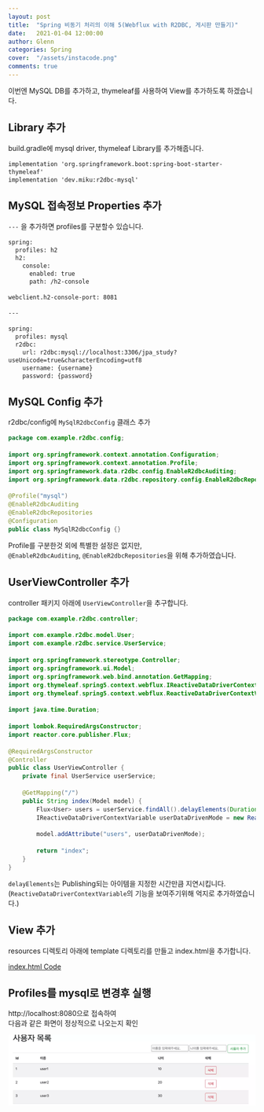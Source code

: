 ```yaml
---
layout: post
title:  "Spring 비동기 처리의 이해 5(Webflux with R2DBC, 게시판 만들기)"
date:   2021-01-04 12:00:00
author: Glenn
categories: Spring
cover:  "/assets/instacode.png"
comments: true
---
```


이번엔 MySQL DB를 추가하고, thymeleaf를 사용하여 View를 추가하도록 하겠습니다.

## Library 추가

build.gradle에 mysql driver, thymeleaf Library를 추가해줍니다.

```text
implementation 'org.springframework.boot:spring-boot-starter-thymeleaf'
implementation 'dev.miku:r2dbc-mysql'
```


## MySQL 접속정보 Properties 추가

`---` 을 추가하면 profiles를 구분할수 있습니다.

```text
spring:
  profiles: h2
  h2:
    console:
      enabled: true
      path: /h2-console

webclient.h2-console-port: 8081

---

spring:
  profiles: mysql
  r2dbc:
    url: r2dbc:mysql://localhost:3306/jpa_study?useUnicode=true&characterEncoding=utf8
    username: {username}
    password: {password}

```


## MySQL Config 추가

r2dbc/config에 `MySqlR2dbcConfig` 클래스 추가

```java
package com.example.r2dbc.config;

import org.springframework.context.annotation.Configuration;
import org.springframework.context.annotation.Profile;
import org.springframework.data.r2dbc.config.EnableR2dbcAuditing;
import org.springframework.data.r2dbc.repository.config.EnableR2dbcRepositories;

@Profile("mysql")
@EnableR2dbcAuditing
@EnableR2dbcRepositories
@Configuration
public class MySqlR2dbcConfig {}
```

Profile를 구분한것 외에 특별한 설정은 없지만,  
`@EnableR2dbcAuditing`, `@EnableR2dbcRepositories`을 위해 추가하였습니다.  

## UserViewController 추가 

controller 패키지 아래에 `UserViewController`을 추구합니다.

```java
package com.example.r2dbc.controller;

import com.example.r2dbc.model.User;
import com.example.r2dbc.service.UserService;

import org.springframework.stereotype.Controller;
import org.springframework.ui.Model;
import org.springframework.web.bind.annotation.GetMapping;
import org.thymeleaf.spring5.context.webflux.IReactiveDataDriverContextVariable;
import org.thymeleaf.spring5.context.webflux.ReactiveDataDriverContextVariable;

import java.time.Duration;

import lombok.RequiredArgsConstructor;
import reactor.core.publisher.Flux;

@RequiredArgsConstructor
@Controller
public class UserViewController {
    private final UserService userService;

    @GetMapping("/")
    public String index(Model model) {
        Flux<User> users = userService.findAll().delayElements(Duration.ofSeconds(1));
        IReactiveDataDriverContextVariable userDataDrivenMode = new ReactiveDataDriverContextVariable(users, 1);

        model.addAttribute("users", userDataDrivenMode);

        return "index";
    }
}
```

`delayElements`는 Publishing되는 아이템을 지정한 시간만큼 지연시킵니다.  
(`ReactiveDataDriverContextVariable`의 기능을 보여주기위해 억지로 추가하였습니다.) 

## View 추가

resources 디렉토리 아래에 template 디렉토리를 만들고 index.html을 추가합니다.

[index.html Code](https://github.com/tries1/r2dbc-sample/blob/develop/src/main/resources/templates/index.html)  

## Profiles를 mysql로 변경후 실행

http://localhost:8080으로 접속하여  
다음과 같은 화면이 정상적으로 나오는지 확인

![webflux5-1](https://github.com/tries1/glenn-blog/blob/master/assets/spring/webflux5_1.webp?raw=true)
